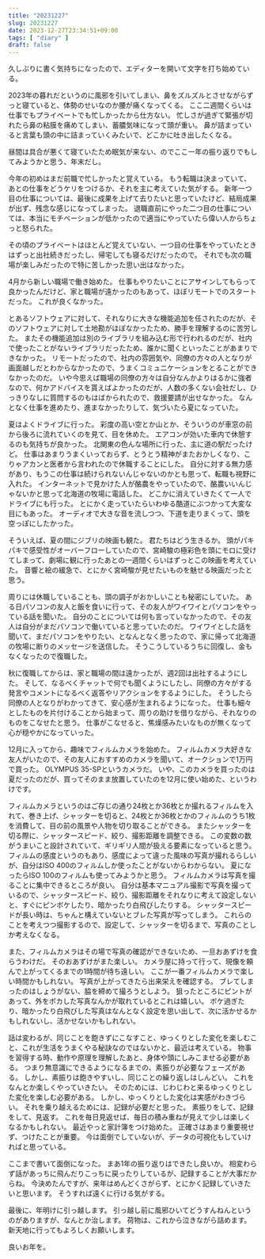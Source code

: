 ```yaml
---
title: "20231227"
slug: 20231227
date: 2023-12-27T23:34:51+09:00
tags: [ "diary" ]
draft: false
---
```


久しぶりに書く気持ちになったので、エディターを開いて文字を打ち始めている。

2023年の暮れだというのに風邪を引いてしまい、鼻をズルズルとさせながらずっと寝ていると、体勢のせいなのか腰が痛くなってくる。
ここ二週間くらいは仕事でもプライベートでも忙しかったから仕方ない。
忙しさが過ぎて緊張が切れたら鼻の粘膜を痛めてしまい、蓄膿気味になって頭が重い。
鼻が詰まっていると言葉も頭の中に詰まっていくみたいで、どこかに吐き出したくなる。

昼間は具合が悪くて寝ていたため眠気が来ない、のでここ一年の振り返りでもしてみようかと思う、年末だし。

今年の初めはまだ前職で忙しかったと覚えている。
もう転職は決まっていて、あとの仕事をどうケリをつけるか、それを主に考えていた気がする。
新年一つ目の仕事については、最後に成果を上げて去りたいと思っていたけど、結局成果が出ず、残念な感じになってしまった。
退職直前にやった二つ目の仕事については、本当にモチベーションが低かったので適当にやっていたら偉い人からちょっと怒られた。

その頃のプライベートはほとんど覚えていない、一つ目の仕事をやっていたときはずっと出社続きだったし、帰宅しても寝るだけだったので。
それでも次の職場が楽しみだったので特に苦しかった思い出はなかった。

4月から新しい職場で働き始めた。
仕事もやりたいことにアサインしてもらって良かったんだけど、家と職場が遠かったのもあって、ほぼリモートでのスタートだった。
これが良くなかった。

とあるソフトウェアに対して、それなりに大きな機能追加を任されたのだが、そのソフトウェアに対して土地勘がほぼなかったため、勝手を理解するのに苦労した。
またその機能追加は別のライブラリを組み込む形で行われるのだが、社内で使ったことがないライブラリだったため、誰かに聞くといったことがあまりできなかった。
リモートだったので、社内の雰囲気や、同僚の方々の人となりが画面越しだとわからなかったので、うまくコミュニケーションをとることができなかったのだ。
いや今思えば職場の同僚の方々は自分なんかよりはるかに強者なので、何かアドバイスを貰えばよかったのだが、人数の多くない会社だし、ひっきりなしに質問するのもはばかられたので、救援要請が出せなかった。
なんとなく仕事を進めたり、進まなかったりして、気づいたら夏になっていた。

夏はよくドライブに行った。
彩度の高い空とか山とか、そういうのが車窓の前から後ろに流れていくのを見て、目を休めた。
エアコンが効いた車内で休憩するのも気持ちが良かった。
北関東の色んな場所に行った、主に道の駅だったけど。
仕事はあまりうまくいっておらず、とうとう精神がまたおかしくなり、こりゃアカンと医者から言われたので休職することにした。
自分に対する無力感があり、もうこの仕事は続けられないんじゃないのかとも思って、転職も視野に入れた。
インターネットで見かけた人が酪農をやっていたので、酪農いいんじゃないかと思って北海道の牧場に電話した。
どこかに消えていきたくて一人でドライブにも行った。
とにかく走っていたらいわゆる酷道にぶつかって大変な目にもあった。
オーディオで大きな音を流しつつ、下道を走りまくって、頭を空っぽにしたかった。

そういえば、夏の間にジブリの映画も観た。
君たちはどう生きるか。
頭がパキパキで感受性がオーバーフローしていたので、宮崎駿の極彩色を頭にモロに受けてしまって、劇場に観に行ったあとの一週間くらいはずっとこの映画を考えていた。
音響と絵の緩急で、とにかく宮崎駿が見せたいものを魅せる映画だったと思う。

周りには休職していることも、頭の調子がおかしいことも秘密にしていた。
ある日パソコンの友人と飯を食いに行って、その友人がワイワイとパソコンをやっている話を聞いた。
自分のことについては何も言っていなかったので、その友人は自分がまだパソコンで働いていると思っていたのだ。
ワイワイとした話を聞いて、まだパソコンをやりたい、となんとなく思ったので、家に帰って北海道の牧場に断りのメッセージを送信した。
そうこうしているうちに回復し、金もなくなったので復職した。

秋に復職してからは、家と職場の間は遠かったが、週2回は出社するようにした。
そして、なるべくチャットで何でも聞くようにしたし、同僚の方々がする発言やコメントになるべく返答やリアクションをするようにした。
そうしたら同僚の人となりがわかってきて、安心感が生まれるようになった。
仕事も細々としたものを片付けることから始まって、周りの助けを借りながら、それなりのものをこなせたと思う。
仕事がこなせると、焦燥感みたいなものが無くなって心が穏やかになっていった。

12月に入ってから、趣味でフィルムカメラを始めた。
フィルムカメラ大好きな友人がいたので、その友人におすすめのカメラを聞いて、オークションで1万円で買った。
OLYMPUS 35-SPというカメラだ。
いや、このカメラを買ったのは夏だったのだが、買ってそのまま放置していたのを12月に使い始めた、というわけです。

フィルムカメラというのはご存じの通り24枚とか36枚とか撮れるフィルムを入れて、巻き上げ、シャッターを切ると、24枚とか36枚とかのフィルムのうち1枚を消費して、目の前の風景や人物を切り取ることができる。
またシャッターを切る際に、シャッタースピード、絞り、撮影距離を調整できる。
この変数の数がうまいこと設計されていて、ギリギリ人間が扱える要素になっていると思う。
フィルムの感度というのもあり、感度によって違った風味の写真が撮れるらしいが、自分はISO 400のフィルムしか使ったことがないからわからない。
夏になったらISO 100のフィルムも使ってみようかと思う。
フィルムカメラは写真を撮ることに集中できるところが良い。
自分は基本マニュアル撮影で写真を撮っているので、シャッタースピード、絞り、撮影距離をそれなりに考えて設定しないと、すぐにピンボケしたり、暗かったり白飛びしたりする。
シャッタースピードが長い時は、ちゃんと構えていないとブレた写真が写ってしまう。
これらのことを考えつつ撮影するので、設定して、シャッターを切るまで、写真のことしか考えなくなる。

また、フィルムカメラはその場で写真の確認ができないため、一旦おあずけを食らうわけだ。
そのおあずけがまた楽しい。
カメラ屋に持って行って、現像を頼んで上がってくるまでの1時間が待ち遠しい。
ここが一番フィルムカメラで楽しい時間かもしれない。
写真が上がってきたら出来栄えを確認する。
ブレてしまったのはしょうがない、脇を締めて撮ろうとしよう。
狙ったところにピントがあって、外をボカした写真なんかが取れているとこれは嬉しい。
ボケ過ぎたり、暗かったり白飛びした写真はなんとなく設定を思い出して、次に活かせるかもしれないし、活かせないかもしれない。

話は変わるが、同じことを飽きずにこなすこと、ゆっくりとした変化を楽しむこと、これが生活をうまくやる秘訣なのではないかと、最近は考えている。
物事を習得する時、動作や原理を理解したあと、身体や頭にしみこませる必要がある。
つまり無意識にできるようになるまでの、素振りが必要なフェーズがある。
しかし、素振りは飽きやすいし、同じことの繰り返しはしんどい。
これをなんとか楽しくやっていきたい。
そのためには、じわじわと来るゆっくりとした変化を楽しむ必要がある。
しかし、ゆっくりとした変化は実感がわきづらい。
それを乗り越えるためには、記録が必要だと思った。
素振りをして、記録をして、見返す。
これを毎日見返せば、毎日の積み重ねが見えて少しは楽しくなるかもしれない。
最近やっと家計簿をつけ始めた。
正確さはあまり重要視せず、つけたことが重要。
今は面倒でしていないが、データの可視化もしていければと思っている。

ここまで書いて面倒になった。
まあ1年の振り返りはできたし良いか。
相変わらず話があっちに飛んだりこっちに戻ったりしているが、記録することが大事だからね。
今決めたんですが、来年はめんどくさがらず、とにかく記録していきたいと思います。
そうすれば遠くに行ける気がする。

最後に、年明けに引っ越します。
引っ越し前に風邪ひいてどうすんねんというのがありますが、なんとか治します。
荷物は、これから泣きながら詰めます。
新天地に行ってもよろしくお願いします。

良いお年を。
